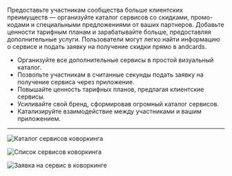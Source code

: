 Предоставьте участникам сообщества больше клиентских преимуществ — организуйте каталог сервисов со скидками, промо-кодами и специальными предложениями от ваших партнеров. Добавьте ценности тарифным планам и зарабатывайте больше, предоставляя дополнительные услуги. Пользователи могут легко найти информацию о сервисе и подать заявку на получение скидки прямо в andcards.

- Организуйте все дополнительные сервисы в простой визуальный каталог.
- Позвольте участникам в считанные секунды подать заявку на получение сервиса через приложение.
- Повышайте ценность тарифных планов, предлагая клиентские сервисы.
- Усиливайте свой бренд, сформировав огромный каталог сервисов.
- Катализируйте взаимодействие между участниками и вашим приложением.

---

![Каталог сервисов коворкинга](https://s3.ap-northeast-2.amazonaws.com/marketing.feature.andcards.com/benefit-category.jpg|height=1080,width=1920)


![Список сервисов коворкинга](https://s3.ap-northeast-2.amazonaws.com/marketing.feature.andcards.com/benefit-list.jpg|height=1080,width=1920)


![Заявка на сервис в коворкинге](https://s3.ap-northeast-2.amazonaws.com/marketing.feature.andcards.com/benefit-application.jpg|height=1080,width=1920)